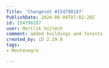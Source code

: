 ```yaml
---
Title: 'Changeset #154798187'
PublishDate: 2024-08-04T07:02:20Z
id: 154798187
user: Mertlík Vojtěch
comment: added buildings and forests
created_by: iD 2.29.0
tags:
- Montenegro

---
```

